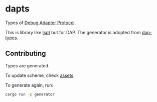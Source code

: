 # dapts

Types of [Debug Adapter Protocol](https://microsoft.github.io/debug-adapter-protocol/).

This is library like [lspt](https://github.com/g-plane/lspt) but for DAP.
The generator is adopted from [dap-types](https://github.com/zed-industries/dap-types).

## Contributing

Types are generated.

To update scheme, check [assets](./assets/README.md).

To generate again, run:

```bash
cargo run -p generator
```
